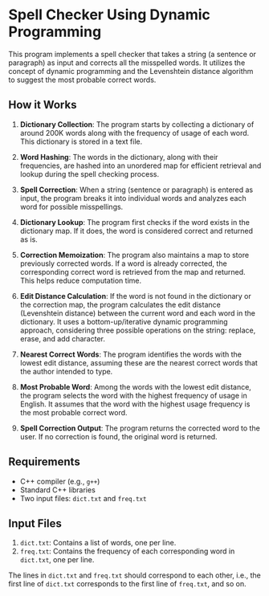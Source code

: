 # Spell Checker Using Dynamic Programming

This program implements a spell checker that takes a string (a sentence or paragraph) as input and corrects all the misspelled words. It utilizes the concept of dynamic programming and the Levenshtein distance algorithm to suggest the most probable correct words.

## How it Works

1. **Dictionary Collection**: The program starts by collecting a dictionary of around 200K words along with the frequency of usage of each word. This dictionary is stored in a text file.

2. **Word Hashing**: The words in the dictionary, along with their frequencies, are hashed into an unordered map for efficient retrieval and lookup during the spell checking process.

3. **Spell Correction**: When a string (sentence or paragraph) is entered as input, the program breaks it into individual words and analyzes each word for possible misspellings.

4. **Dictionary Lookup**: The program first checks if the word exists in the dictionary map. If it does, the word is considered correct and returned as is.

5. **Correction Memoization**: The program also maintains a map to store previously corrected words. If a word is already corrected, the corresponding correct word is retrieved from the map and returned. This helps reduce computation time.

6. **Edit Distance Calculation**: If the word is not found in the dictionary or the correction map, the program calculates the edit distance (Levenshtein distance) between the current word and each word in the dictionary. It uses a bottom-up/iterative dynamic programming approach, considering three possible operations on the string: replace, erase, and add character.

7. **Nearest Correct Words**: The program identifies the words with the lowest edit distance, assuming these are the nearest correct words that the author intended to type.

8. **Most Probable Word**: Among the words with the lowest edit distance, the program selects the word with the highest frequency of usage in English. It assumes that the word with the highest usage frequency is the most probable correct word.

9. **Spell Correction Output**: The program returns the corrected word to the user. If no correction is found, the original word is returned.

## Requirements

- C++ compiler (e.g., `g++`)
- Standard C++ libraries
- Two input files: `dict.txt` and `freq.txt`

## Input Files

1. `dict.txt`: Contains a list of words, one per line.
2. `freq.txt`: Contains the frequency of each corresponding word in `dict.txt`, one per line.

The lines in `dict.txt` and `freq.txt` should correspond to each other, i.e., the first line of `dict.txt` corresponds to the first line of `freq.txt`, and so on.

